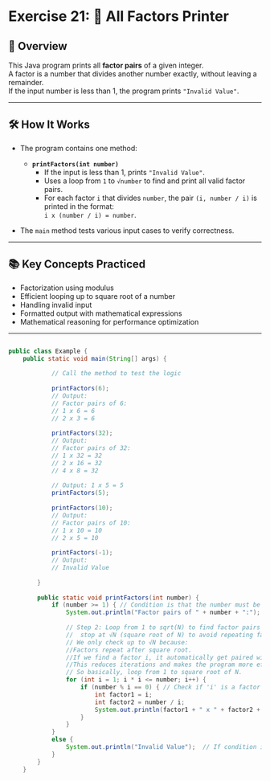 # Exercise 21: 🧮 All Factors Printer

## 📝 Overview

This Java program prints all **factor pairs** of a given integer.  
A factor is a number that divides another number exactly, without leaving a remainder.  
If the input number is less than 1, the program prints `"Invalid Value"`.

---

## 🛠️ How It Works

- The program contains one method:
    - **`printFactors(int number)`**
        - If the input is less than 1, prints `"Invalid Value"`.
        - Uses a loop from `1` to `√number` to find and print all valid factor pairs.
        - For each factor `i` that divides `number`, the pair `(i, number / i)` is printed in the format:  
          `i x (number / i) = number`.

- The `main` method tests various input cases to verify correctness.

---

## 📚 Key Concepts Practiced
- Factorization using modulus
- Efficient looping up to square root of a number
- Handling invalid input
- Formatted output with mathematical expressions
- Mathematical reasoning for performance optimization

--- 

```java

public class Example {
    public static void main(String[] args) {
    
            // Call the method to test the logic
    
            printFactors(6);
            // Output:
            // Factor pairs of 6:
            // 1 x 6 = 6
            // 2 x 3 = 6
    
            printFactors(32);
            // Output:
            // Factor pairs of 32:
            // 1 x 32 = 32
            // 2 x 16 = 32
            // 4 x 8 = 32
    
            // Output: 1 x 5 = 5
            printFactors(5);
    
            printFactors(10);
            // Output:
            // Factor pairs of 10:
            // 1 x 10 = 10
            // 2 x 5 = 10
    
            printFactors(-1);
            // Output:
            // Invalid Value
    
        }
    
        public static void printFactors(int number) {
            if (number >= 1) { // Condition is that the number must be equal to or greater than 1.
                System.out.println("Factor pairs of " + number + ":");
    
                // Step 2: Loop from 1 to sqrt(N) to find factor pairs
                //  stop at √N (square root of N) to avoid repeating factor pairs.
                // We only check up to √N because:
                //Factors repeat after square root.
                //If we find a factor i, it automatically get paired with N / i.
                //This reduces iterations and makes the program more efficient.
                // So basically, loop from 1 to square root of N.
                for (int i = 1; i * i <= number; i++) {
                    if (number % i == 0) { // Check if 'i' is a factor
                        int factor1 = i;
                        int factor2 = number / i;
                        System.out.println(factor1 + " x " + factor2 + " = " + number);
                    }
                }
            }
            else {
                System.out.println("Invalid Value");  // If condition is not met, handle error
            }
        }
    }
